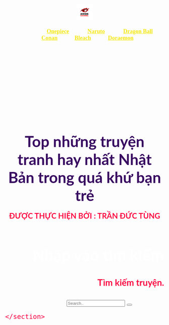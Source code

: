 <DOCTYPE html>
<html lang="en">
<head>

<title>Top Truyện </title>
  <meta charset="UTF=8">
  <meta name="viewport" content="width=device-width", initial-scale=1.0">    
<link rel="stylesheet" href="style.css">									
<body style="margin: 0;font-family: Arial;">
    <div style="text-align:right;">                                           
    </head>                               
    <body style="margin: 0;font-family: Arial;">                                       
   <header>
    <div class="flex-box">                                           
    <div class="mag">
    <img src="text123.jpg" alt="text" width="10%"> 
<br />
    <h3 align="center">
      &nbsp; &nbsp; &nbsp; &nbsp; &nbsp; &nbsp; &nbsp; &nbsp; &nbsp; &nbsp; &nbsp; &nbsp;
       &nbsp; &nbsp;
      <font face="cinzel" size="4">
       <a href="DS/onepiece.html" target="_blank" style="color:#F5E70A;">Onepiece</a> &nbsp; &nbsp; &nbsp; &nbsp; &nbsp; &nbsp;
       <a href="DS/naruto.html" target="_blank" style="color:#F5E70A;">Naruto</a> &nbsp; &nbsp; &nbsp; &nbsp; &nbsp; &nbsp;  
       <a href="DS/dragonball.html" target="_blank" style="color:#F5E70A;">Dragon Ball</a>&nbsp; &nbsp; &nbsp; &nbsp; &nbsp; &nbsp;
       <a href="DS/conan.html" target="_blank" style="color:#F5E70A;">Conan</a>&nbsp; &nbsp; &nbsp; &nbsp; &nbsp; &nbsp;  
       <a href="DS/bleach.html" target="_blank" style="color:#F5E70A;">Bleach</a>&nbsp; &nbsp; &nbsp; &nbsp; &nbsp; &nbsp; 
       <a href="DS/doraemon.html" target="_blank" style="color:#F5E70A;">Doraemon</a>
      </font>
    </div>
    </header>                                                                    
    </h3>
     <div ="banner">                                                                   
    <br /><br /><br /><br /><br /><br /><br /><br /><br /><br /><br /><br />
    <h1 align="center">
      <font face="Lato" color="#380B61" size="7">
         Top những truyện tranh hay nhất Nhật Bản trong quá khứ bạn trẻ
      </font>
    </h1>
    <h3 align="center">
      <font face="Lato" color="#FF0040" size="5">
        ĐƯỢC THỰC HIỆN BỞI : TRẦN ĐỨC TÙNG
     </h3>
    </div>                                            
 <section>
    <h1 style="font-size: 50px;color: white;margin-bottom: 30px;margin-top: 80px;">Nhập vào tìm kiếm</h1>
    <h3 style="margin-bottom: 30px;">Tìm kiếm truyện.</h3>
    <form class="example" action="" style="margin:auto;max-width:300px;">
        <input type="text" placeholder="Search.." name="search">
        <button type="submit"><i class="fa fa-search"></i></button>
    </form>
                                                   
    </section>                                           
</body>
</html>
